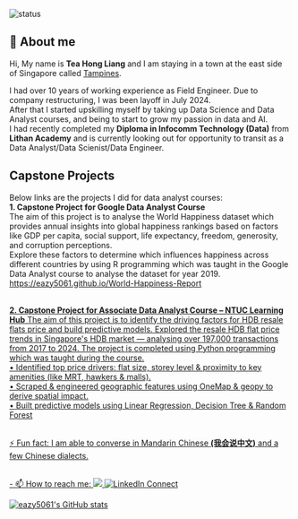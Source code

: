 ![status](https://img.shields.io/badge/STATUS-UP-Green) 
## 👋 About me

Hi, My name is **Tea Hong Liang** and I am staying in a town at the east side of Singapore called [Tampines](https://en.wikipedia.org/wiki/Tampines).

I had over 10 years of working experience as Field Engineer. Due to company restructuring, I was been layoff in July 2024.
<br>After that I started upskilling myself by taking up Data Science and Data Analyst courses, and being to start to grow my passion in data and AI.
<br>I had recently completed my <b>Diploma in Infocomm Technology (Data)</b> from <b>Lithan Academy</b> and is currently looking out for opportunity to transit as a Data Analyst/Data Scienist/Data Engineer.

## Capstone Projects
Below links are the projects I did for data analyst courses:
<br>**1. Capstone Project for Google Data Analyst Course**
<br>The aim of this project is to analyse the World Happiness dataset which provides annual insights into global happiness rankings based on factors like GDP per capita, social support, life expectancy, freedom, generosity, and corruption perceptions. 
<br>Explore these factors to determine which influences happiness across different countries by using R programming which was taught in the Google Data Analyst course to analyse the dataset for year 2019.
<br><u>https://eazy5061.github.io/World-Happiness-Report

<br>**2. Capstone Project for Associate Data Analyst Course – NTUC Learning Hub**
The aim of this project is to identify the driving factors for HDB resale flats price and build predictive models. Explored the resale HDB flat price trends in Singapore's HDB market — analysing over 197,000 transactions from 2017 to 2024. The project is completed using Python programming which was taught during the course.
<br>• Identified top price drivers: flat size, storey level & proximity to key amenities (like MRT, hawkers & malls).
<br>• Scraped & engineered geographic features using OneMap & geopy to derive spatial impact.
<br>• Built predictive models using Linear Regression, Decision Tree & Random Forest

<br> ⚡ Fun fact: I am able to converse in Mandarin Chinese **(我会说中文)** and a few Chinese dialects. 

<br> - 📫 How to reach me: ![](https://img.shields.io/static/v1?label=Telegram&message=@THL1280&color=27A7E7&logo=telegram) [![LinkedIn Connect](https://img.shields.io/badge/LinkedIn-Connect-blue)](https://www.linkedin.com/in/hongliang-tea/)

[![eazy5061's GitHub stats](https://github-readme-stats.vercel.app/api?username=eazy5061)](https://github.com/eazy5061/github-readme-stats)

<!--**eazy5061/eazy5061** is a ✨ _special_ ✨ repository because its `README.md` (this file) appears on your GitHub profile.

Here are some ideas to get you started:

- 🔭 I’m currently working on ...
- 🌱 I’m currently learning ...
- 👯 I’m looking to collaborate on ...
- 🤔 I’m looking for help with ...
- 💬 Ask me about ...
- 📫 How to reach me: ...
- 😄 Pronouns: ...
- ⚡ Fun fact: ...
-->
